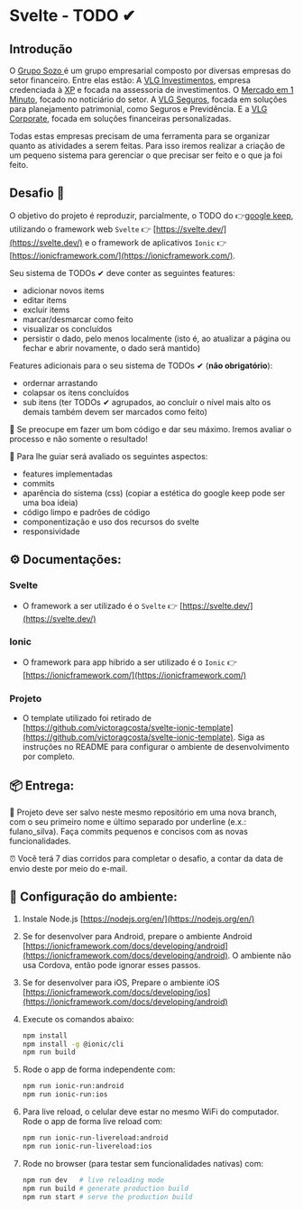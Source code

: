 # Svelte - TODO ✔

## Introdução
O [Grupo Sozo ](https://www.gruposozo.com.br/) é um grupo empresarial composto por diversas empresas do setor financeiro. Entre elas estão:
A [VLG Investimentos](https://vlginvestimentos.com.br/), empresa credenciada à [XP](https://www.xpi.com.br/) e focada na assessoria de investimentos.
O [Mercado em 1 Minuto](https://mercado1minuto.com.br/), focado no noticiário do setor. 
A [VLG Seguros](https://vlgseguros.com/), focada em soluções para planejamento patrimonial, como Seguros e Previdência. E a [VLG Corporate](https://vlgcorporate.com.br/), focada em soluções financeiras personalizadas.

Todas estas empresas precisam de uma ferramenta para se organizar quanto as atividades a serem feitas. Para isso iremos realizar a criação de um pequeno sistema para gerenciar o que precisar ser feito e o que ja foi feito.

## Desafio 🎲
O objetivo do projeto é reproduzir, parcialmente, o TODO do 👉[google keep](https://keep.google.com/),
utilizando o framework web `Svelte` 👉 [https://svelte.dev/](https://svelte.dev/) e o framework de
aplicativos `Ionic` 👉 [https://ionicframework.com/](https://ionicframework.com/).

Seu sistema de TODOs ✔ deve conter as seguintes features:
- adicionar novos items
- editar items
- excluir items
- marcar/desmarcar como feito
- visualizar os concluídos
- persistir o dado, pelo menos localmente (isto é, ao atualizar a página ou fechar e abrir novamente, o dado será mantido)

Features adicionais para o seu sistema de TODOs ✔ (**não obrigatório**):
- ordernar arrastando
- colapsar os itens concluídos
- sub itens (ter TODOs ✔ agrupados, ao concluír o nível mais alto os demais também devem ser marcados como feito)

🤗 Se preocupe em fazer um bom código e dar seu máximo. Iremos avaliar o processo e não somente o resultado!

📝 Para lhe guiar será avaliado os seguintes aspectos:
- features implementadas
- commits
- aparência do sistema (css) (copiar a estética do google keep pode ser uma boa ideia)
- código limpo e padrões de código
- componentização e uso dos recursos do svelte
- responsividade


## ⚙️ Documentações:

### Svelte
- O framework a ser utilizado é o `Svelte` 👉 [https://svelte.dev/](https://svelte.dev/)
### Ionic
- O framework para app hibrido a ser utilizado é o `Ionic` 👉 [https://ionicframework.com/](https://ionicframework.com/)
### Projeto
- O template utilizado foi retirado de
  [https://github.com/victoragcosta/svelte-ionic-template](https://github.com/victoragcosta/svelte-ionic-template).
  Siga as instruções no README para configurar o ambiente de desenvolvimento por completo.


## 📦 Entrega:
🦝 Projeto deve ser salvo neste mesmo repositório em uma nova branch, com o seu primeiro nome e último separado por underline (e.x.: fulano_silva). Faça commits pequenos e concisos com as novas funcionalidades.

⏰ Você terá 7 dias corridos para completar o desafio, a contar da data de envio deste por meio do e-mail.

## 🔧 Configuração do ambiente:

1. Instale Node.js [https://nodejs.org/en/](https://nodejs.org/en/)
2. Se for desenvolver para Android, prepare o ambiente Android
   [https://ionicframework.com/docs/developing/android](https://ionicframework.com/docs/developing/android).
   O ambiente não usa Cordova, então pode ignorar esses passos.
3. Se for desenvolver para iOS, Prepare o ambiente iOS
   [https://ionicframework.com/docs/developing/ios](https://ionicframework.com/docs/developing/android)
4. Execute os comandos abaixo:

   ```sh
   npm install
   npm install -g @ionic/cli
   npm run build
   ```

5. Rode o app de forma independente com:
   ```sh
   npm run ionic-run:android
   npm run ionic-run:ios
   ```
6. Para live reload, o celular deve estar no mesmo WiFi do computador.
   Rode o app de forma live reload com:
   ```sh
   npm run ionic-run-livereload:android
   npm run ionic-run-livereload:ios
   ```
7. Rode no browser (para testar sem funcionalidades nativas) com:
   ```sh
   npm run dev   # live reloading mode
   npm run build # generate production build
   npm run start # serve the production build
   ```

